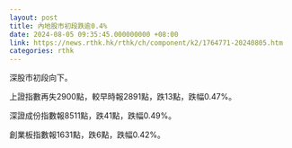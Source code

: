 ```yaml
---
layout: post
title: 內地股市初段跌逾0.4%
date: 2024-08-05 09:35:45.000000000 +08:00
link: https://news.rthk.hk/rthk/ch/component/k2/1764771-20240805.htm
categories: rthk
---
```


深股市初段向下。

上證指數再失2900點，較早時報2891點，跌13點，跌幅0.47%。

深證成份指數報8511點，跌41點，跌幅0.49%。

創業板指數報1631點，跌6點，跌幅0.42%。
